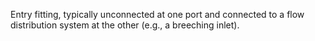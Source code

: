 Entry fitting, typically unconnected at one port and connected to a flow distribution system at the other (e.g., a breeching inlet).